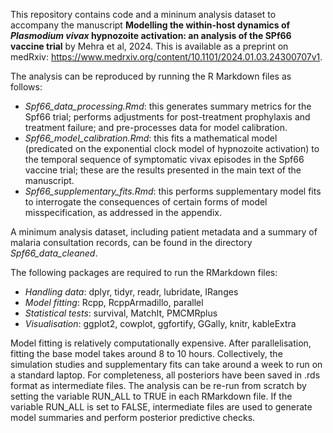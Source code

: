 This repository contains code and a mininum analysis dataset to accompany the manuscript **Modelling the within-host dynamics of *Plasmodium vivax*
hypnozoite activation: an analysis of the SPf66 vaccine trial** by Mehra et al, 2024. This is available as a preprint on medRxiv: <https://www.medrxiv.org/content/10.1101/2024.01.03.24300707v1>.

The analysis can be reproduced by running the R Markdown files as follows:
* *Spf66_data_processing.Rmd*: this generates summary metrics for the Spf66 trial; performs adjustments for post-treatment prophylaxis and treatment failure; and pre-processes data for model calibration.
* *Spf66_model_calibration.Rmd*: this fits a mathematical model (predicated on the exponential clock model of hypnozoite activation) to the temporal sequence of symptomatic vivax episodes in the Spf66 vaccine trial; these are the results presented in the main text of the manuscript.
* *Spf66_supplementary_fits.Rmd*: this performs supplementary model fits to interrogate the consequences of certain forms of model misspecification, as addressed in the appendix.

A minimum analysis dataset, including patient metadata and a summary of malaria consultation records, can be found in the directory *Spf66_data_cleaned*.

The following packages are required to run the RMarkdown files:
* *Handling data*: dplyr, tidyr, readr, lubridate, IRanges
* *Model fitting*: Rcpp, RcppArmadillo, parallel
* *Statistical tests*: survival, MatchIt, PMCMRplus
* *Visualisation*: ggplot2, cowplot, ggfortify, GGally, knitr, kableExtra

Model fitting is relatively computationally expensive. After parallelisation, fitting the base model takes around 8 to 10 hours. Collectively, the simulation studies and supplementary fits can take around a week to run on a standard laptop. For completeness, all posteriors have been saved in .rds format as intermediate files. The analysis can be re-run from scratch by setting the variable RUN_ALL to TRUE in each RMarkdown file. If the variable RUN_ALL is set to FALSE, intermediate files are used to generate model summaries and perform posterior predictive checks. 
